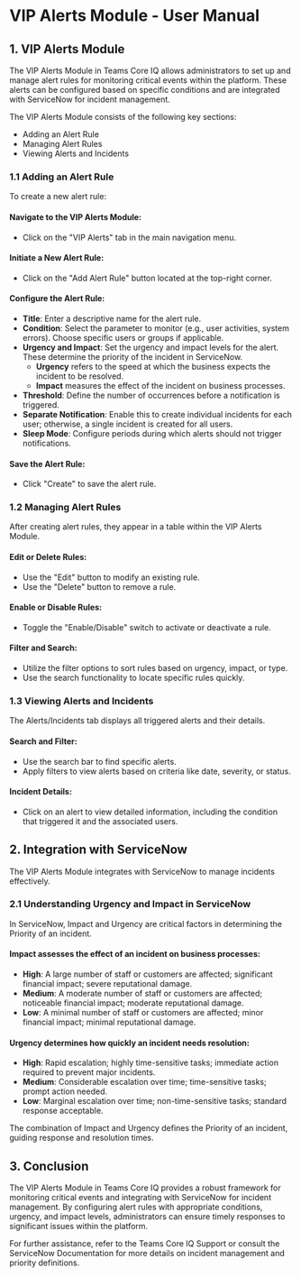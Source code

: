 # VIP Alerts Module - User Manual

## 1. VIP Alerts Module

The VIP Alerts Module in Teams Core IQ allows administrators to set up and manage alert rules for monitoring critical events within the platform. These alerts can be configured based on specific conditions and are integrated with ServiceNow for incident management.

The VIP Alerts Module consists of the following key sections:

- Adding an Alert Rule
- Managing Alert Rules
- Viewing Alerts and Incidents

### 1.1 Adding an Alert Rule

To create a new alert rule:

#### Navigate to the VIP Alerts Module:

- Click on the "VIP Alerts" tab in the main navigation menu.

#### Initiate a New Alert Rule:

- Click on the "Add Alert Rule" button located at the top-right corner.

#### Configure the Alert Rule:

- **Title**: Enter a descriptive name for the alert rule.
- **Condition**: Select the parameter to monitor (e.g., user activities, system errors). Choose specific users or groups if applicable.
- **Urgency and Impact**: Set the urgency and impact levels for the alert. These determine the priority of the incident in ServiceNow.
    - **Urgency** refers to the speed at which the business expects the incident to be resolved.
    - **Impact** measures the effect of the incident on business processes.
- **Threshold**: Define the number of occurrences before a notification is triggered.
- **Separate Notification**: Enable this to create individual incidents for each user; otherwise, a single incident is created for all users.
- **Sleep Mode**: Configure periods during which alerts should not trigger notifications.

#### Save the Alert Rule:

- Click "Create" to save the alert rule.

### 1.2 Managing Alert Rules

After creating alert rules, they appear in a table within the VIP Alerts Module.

#### Edit or Delete Rules:

- Use the "Edit" button to modify an existing rule.
- Use the "Delete" button to remove a rule.

#### Enable or Disable Rules:

- Toggle the "Enable/Disable" switch to activate or deactivate a rule.

#### Filter and Search:

- Utilize the filter options to sort rules based on urgency, impact, or type.
- Use the search functionality to locate specific rules quickly.

### 1.3 Viewing Alerts and Incidents

The Alerts/Incidents tab displays all triggered alerts and their details.

#### Search and Filter:

- Use the search bar to find specific alerts.
- Apply filters to view alerts based on criteria like date, severity, or status.

#### Incident Details:

- Click on an alert to view detailed information, including the condition that triggered it and the associated users.

## 2. Integration with ServiceNow

The VIP Alerts Module integrates with ServiceNow to manage incidents effectively.

### 2.1 Understanding Urgency and Impact in ServiceNow

In ServiceNow, Impact and Urgency are critical factors in determining the Priority of an incident.

#### Impact assesses the effect of an incident on business processes:

- **High**: A large number of staff or customers are affected; significant financial impact; severe reputational damage.
- **Medium**: A moderate number of staff or customers are affected; noticeable financial impact; moderate reputational damage.
- **Low**: A minimal number of staff or customers are affected; minor financial impact; minimal reputational damage.

#### Urgency determines how quickly an incident needs resolution:

- **High**: Rapid escalation; highly time-sensitive tasks; immediate action required to prevent major incidents.
- **Medium**: Considerable escalation over time; time-sensitive tasks; prompt action needed.
- **Low**: Marginal escalation over time; non-time-sensitive tasks; standard response acceptable.

The combination of Impact and Urgency defines the Priority of an incident, guiding response and resolution times.

## 3. Conclusion

The VIP Alerts Module in Teams Core IQ provides a robust framework for monitoring critical events and integrating with ServiceNow for incident management. By configuring alert rules with appropriate conditions, urgency, and impact levels, administrators can ensure timely responses to significant issues within the platform.

For further assistance, refer to the Teams Core IQ Support or consult the ServiceNow Documentation for more details on incident management and priority definitions.